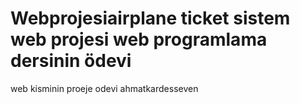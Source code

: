 # Webprojesiairplane ticket sistem web projesi web programlama dersinin ödevi
web kisminin proeje odevi ahmatkardesseven

